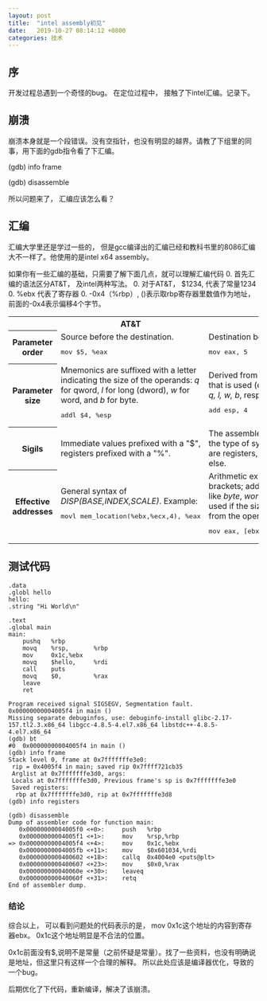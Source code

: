 ```yaml
---
layout: post
title:  "intel assembly初见"
date:   2019-10-27 08:14:12 +0800
categories: 技术 
---
```

## 序
开发过程总遇到一个奇怪的bug。 在定位过程中， 接触了下intel汇编。记录下。
## 崩溃
崩溃本身就是一个段错误。没有空指针，也没有明显的越界。请教了下组里的同事，用下面的gdb指令看了下汇编。

(gdb) info frame

(gdb) disassemble 


所以问题来了， 汇编应该怎么看？

## 汇编

汇编大学里还是学过一些的， 但是gcc编译出的汇编已经和教科书里的8086汇编大不一样了。他使用的是intel x64 assembly。

如果你有一些汇编的基础，只需要了解下面几点，就可以理解汇编代码
0. 首先汇编的语法区分AT&T， 及intel两种写法。
0. 对于AT&T， $1234, 代表了常量1234
0. %ebx 代表了寄存器
0. -0x4（%rbp）, ()表示取rbp寄存器里数值作为地址，前面的-0x4表示偏移4个字节。

<table class="wikitable">
<tbody><tr>
<th></th>
<th>AT&amp;T</th>
<th>Intel
</th></tr>
<tr>
<th scope="row">Parameter order
</th>
<td>Source before the destination. <div class="mw-highlight mw-content-ltr" dir="ltr"><pre><span></span><span class="nf">mov</span> <span class="no">$5</span><span class="p">,</span> <span class="nv">%eax</span>
</pre></div>
</td>
<td>Destination before source. <div class="mw-highlight mw-content-ltr" dir="ltr"><pre><span></span><span class="nf">mov</span> <span class="nb">eax</span><span class="p">,</span> <span class="mi">5</span>
</pre></div>
</td></tr>
<tr>
<th scope="row">Parameter size
</th>
<td>Mnemonics are suffixed with a letter indicating the size of the operands: <i>q</i> for qword, <i>l</i> for long (dword), <i>w</i> for word, and <i>b</i> for byte.<div class="mw-highlight mw-content-ltr" dir="ltr"><pre><span></span><span class="nf">addl</span> <span class="no">$4</span><span class="p">,</span> <span class="nv">%esp</span>
</pre></div>
</td>
<td>Derived from the name of the register that is used (e.g. <i>rax, eax, ax, al</i> imply <i>q, l, w, b</i>, respectively). <div class="mw-highlight mw-content-ltr" dir="ltr"><pre><span></span><span class="nf">add</span> <span class="nb">esp</span><span class="p">,</span> <span class="mi">4</span>
</pre></div>
</td></tr>
<tr>
<th scope="row">Sigils
</th>
<td>Immediate values prefixed with a "$", registers prefixed with a "%".
</td>
<td>The assembler automatically detects the type of symbols; i.e., whether they are registers, constants or something else.
</td></tr>
<tr>
<th scope="row">Effective addresses
</th>
<td>General syntax of <i>DISP(BASE,INDEX,SCALE)</i>. Example: <div class="mw-highlight mw-content-ltr" dir="ltr"><pre><span></span><span class="nf">movl</span> <span class="no">mem_location</span><span class="p">(</span><span class="nv">%ebx</span><span class="p">,</span><span class="nv">%ecx</span><span class="p">,</span><span class="mi">4</span><span class="p">),</span> <span class="nv">%eax</span>
</pre></div>
</td>
<td>Arithmetic expressions in square brackets; additionally, size keywords like <i>byte</i>, <i>word</i>, or <i>dword</i> have to be used if the size cannot be determined from the operands. Example: <div class="mw-highlight mw-content-ltr" dir="ltr"><pre><span></span><span class="nf">mov</span> <span class="nb">eax</span><span class="p">,</span> <span class="p">[</span><span class="nb">ebx</span> <span class="o">+</span> <span class="nb">ecx</span><span class="o">*</span><span class="mi">4</span> <span class="o">+</span> <span class="nv">mem_location</span><span class="p">]</span>
</pre></div>
</td></tr></tbody></table>


## 测试代码

```
.data
.globl hello
hello:
.string "Hi World\n"

.text
.global main
main:
    pushq   %rbp
    movq    %rsp,       %rbp
    mov     0x1c,%ebx
    movq    $hello,     %rdi
    call    puts
    movq    $0,         %rax
    leave
    ret
```


```
Program received signal SIGSEGV, Segmentation fault.
0x00000000004005f4 in main ()
Missing separate debuginfos, use: debuginfo-install glibc-2.17-157.tl2.3.x86_64 libgcc-4.8.5-4.el7.x86_64 libstdc++-4.8.5-4.el7.x86_64
(gdb) bt
#0  0x00000000004005f4 in main ()
(gdb) info frame
Stack level 0, frame at 0x7fffffffe3e0:
 rip = 0x4005f4 in main; saved rip 0x7ffff721cb35
 Arglist at 0x7fffffffe3d0, args: 
 Locals at 0x7fffffffe3d0, Previous frame's sp is 0x7fffffffe3e0
 Saved registers:
  rbp at 0x7fffffffe3d0, rip at 0x7fffffffe3d8
(gdb) info registers 

```

```
(gdb) disassemble 
Dump of assembler code for function main:
   0x00000000004005f0 <+0>:     push   %rbp
   0x00000000004005f1 <+1>:     mov    %rsp,%rbp
=> 0x00000000004005f4 <+4>:     mov    0x1c,%ebx
   0x00000000004005fb <+11>:    mov    $0x601034,%rdi
   0x0000000000400602 <+18>:    callq  0x4004e0 <puts@plt>
   0x0000000000400607 <+23>:    mov    $0x0,%rax
   0x000000000040060e <+30>:    leaveq 
   0x000000000040060f <+31>:    retq   
End of assembler dump.
```

### 结论

综合以上， 可以看到问题处的代码表示的是， mov 0x1c这个地址的内容到寄存器ebx。 0x1c这个地址明显是不合法的位置。

0x1c前面没有$,说明不是常量（之前怀疑是常量）。找了一些资料，也没有明确说是地址，但这里只有这样一个合理的解释。
所以此处应该是编译器优化，导致的一个bug。

后期优化了下代码，重新编译，解决了该崩溃。 
